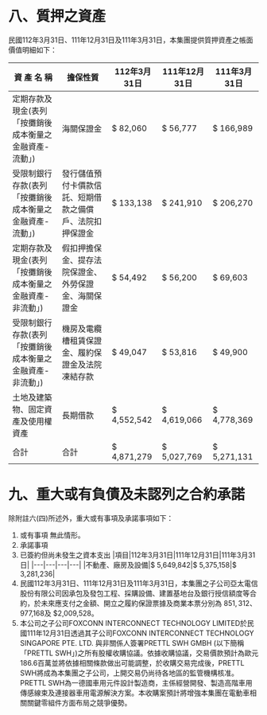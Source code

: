 # 八、質押之資產

民國112年3月31日、111年12月31日及111年3月31日，本集團提供質押資產之帳面價值明細如下：

|資 產 名 稱|擔保性質|112年3月31日|111年12月31日|111年3月31日|
|---|---|---|---|---|
|定期存款及現金(表列「按攤銷後成本衡量之金融資產-流動」)|海關保證金|$ 82,060|$ 56,777|$ 166,989|
|受限制銀行存款(表列「按攤銷後成本衡量之金融資產-流動」)|發行儲值預付卡價款信託、短期借款之備償戶、法院扣押保證金|$ 133,138|$ 241,910|$ 206,270|
|定期存款及現金(表列「按攤銷後成本衡量之金融資產-非流動」)|假扣押擔保金、提存法院保證金、外勞保證金、海關保證金|$ 54,492|$ 56,200|$ 69,603|
|受限制銀行存款(表列「按攤銷後成本衡量之金融資產-非流動」)|機房及電纜槽租賃保證金、履約保證金及法院凍結存款|$ 49,047|$ 53,816|$ 49,900|
|土地及建築物、固定資產及使用權資產|長期借款|$ 4,552,542|$ 4,619,066|$ 4,778,369|
|合計|合計|$ 4,871,279|$ 5,027,769|$ 5,271,131|

# 九、重大或有負債及未認列之合約承諾

除附註六(四)所述外，重大或有事項及承諾事項如下：

1. 或有事項
無此情形。
2. 承諾事項
1. 已簽約但尚未發生之資本支出
|項目|112年3月31日|111年12月31日|111年3月31日|
|---|---|---|---|
|不動產、廠房及設備|$ 5,649,842|$ 5,375,158|$ 3,281,236|
2. 民國112年3月31日、111年12月31日及111年3月31日，本集團之子公司亞太電信股份有限公司因承包及發包工程、採購設備、建置基地台及銀行授信額度等合約，於未來應支付之金額、開立之履約保證票據及商業本票分別為 $851,312、$977,168及 $2,009,528。
3. 本公司之子公司FOXCONN INTERCONNECT TECHNOLOGY LIMITED於民國111年12月31日透過其子公司FOXCONN INTERCONNECT TECHNOLOGY SINGAPORE PTE. LTD. 與非關係人簽署PRETTL SWH GMBH (以下簡稱「PRETTL SWH」)之所有股權收購協議。依據收購協議，交易價款預計為歐元186.6百萬並將依據相關條款做出可能調整，於收購交易完成後，PRETTL SWH將成為本集團之子公司，上開交易仍尚待各地區的監管機構核准。PRETTL SWH為一德國車用元件設計製造商，主係經營開發、製造高階車用傳感線束及連接器車用電源解決方案。本收購案預計將增強本集團在電動車相關關鍵零組件方面布局之競爭優勢。